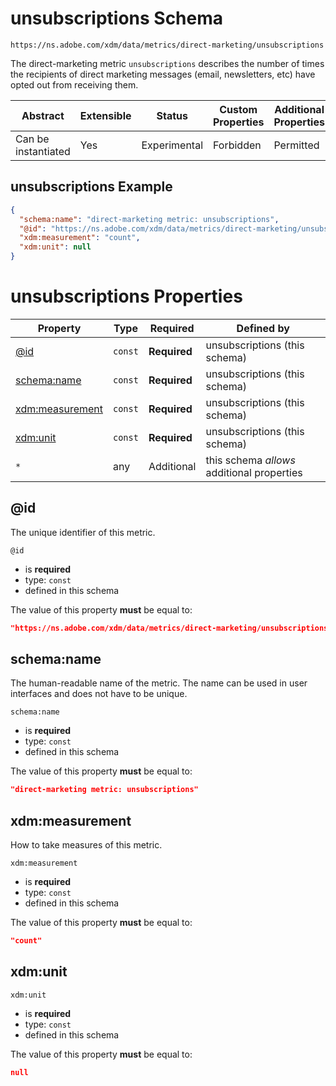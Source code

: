 
# unsubscriptions Schema

```
https://ns.adobe.com/xdm/data/metrics/direct-marketing/unsubscriptions
```

The direct-marketing metric `unsubscriptions` describes the number of times the recipients of direct marketing messages (email, newsletters, etc) have opted out from receiving them.

| Abstract | Extensible | Status | Custom Properties | Additional Properties | Defined In |
|----------|------------|--------|-------------------|-----------------------|------------|
| Can be instantiated | Yes | Experimental | Forbidden | Permitted | [data/unsubscriptions.schema.json](data/unsubscriptions.schema.json) |

## unsubscriptions Example
```json
{
  "schema:name": "direct-marketing metric: unsubscriptions",
  "@id": "https://ns.adobe.com/xdm/data/metrics/direct-marketing/unsubscriptions",
  "xdm:measurement": "count",
  "xdm:unit": null
}
```

# unsubscriptions Properties

| Property | Type | Required | Defined by |
|----------|------|----------|------------|
| [@id](#@id) | `const` | **Required** | unsubscriptions (this schema) |
| [schema:name](#schemaname) | `const` | **Required** | unsubscriptions (this schema) |
| [xdm:measurement](#xdmmeasurement) | `const` | **Required** | unsubscriptions (this schema) |
| [xdm:unit](#xdmunit) | `const` | **Required** | unsubscriptions (this schema) |
| `*` | any | Additional | this schema *allows* additional properties |

## @id

The unique identifier of this metric.

`@id`
* is **required**
* type: `const`
* defined in this schema

The value of this property **must** be equal to:

```json
"https://ns.adobe.com/xdm/data/metrics/direct-marketing/unsubscriptions"
```





## schema:name

The human-readable name of the metric. The name can be used in user interfaces and does not have to be unique.

`schema:name`
* is **required**
* type: `const`
* defined in this schema

The value of this property **must** be equal to:

```json
"direct-marketing metric: unsubscriptions"
```





## xdm:measurement

How to take measures of this metric.

`xdm:measurement`
* is **required**
* type: `const`
* defined in this schema

The value of this property **must** be equal to:

```json
"count"
```





## xdm:unit


`xdm:unit`
* is **required**
* type: `const`
* defined in this schema

The value of this property **must** be equal to:

```json
null
```




